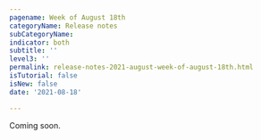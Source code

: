 ```yaml
---
pagename: Week of August 18th
categoryName: Release notes
subCategoryName: 
indicator: both
subtitle: ''
level3: ''
permalink: release-notes-2021-august-week-of-august-18th.html
isTutorial: false
isNew: false
date: '2021-08-18'

---
```


Coming soon.
